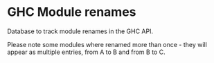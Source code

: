 # GHC Module renames

Database to track module renames in the GHC API.

Please note some modules where renamed more than once - they will appear as multiple entries, from A to B and from B to C.
